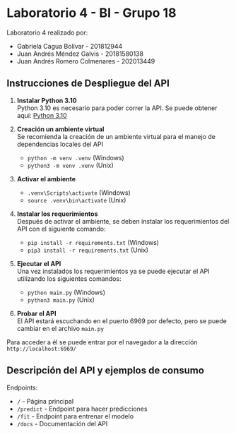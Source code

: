 # Laboratorio 4 - BI - Grupo 18
Laboratorio 4 realizado por:
- Gabriela Cagua Bolívar - 201812944
- Juan Andrés Méndez Galvis -  20181580138
- Juan Andrés Romero Colmenares - 202013449

## Instrucciones de Despliegue del API

1. **Instalar Python 3.10**  
Python 3.10 es necesario para poder correr la API. Se puede obtener aquí: [Python 3.10](https://www.python.org/downloads/release/python-3108/)

2. **Creación un ambiente virtual**  
Se recomienda la creación de un ambiente virtual para el manejo de dependencias locales del API  
    - `python -m venv .venv` (Windows)
    - `python3 -m venv .venv` (Unix)

3. **Activar el ambiente**

    - `.venv\Scripts\activate` (Windows)
    - `source .venv\bin\activate` (Unix)

4. **Instalar los requerimientos**  
Después de activar el ambiente, se deben instalar los requerimientos del API con el siguiente comando:
    - `pip install -r requirements.txt` (Windows)
    - `pip3 install -r requirements.txt` (Unix)

5. **Ejecutar el API**  
Una vez instalados los requerimientos ya se puede ejecutar el API utilizando los siguientes comandos:
    - `python main.py` (Windows)
    - `python3 main.py` (Unix)

6. **Probar el API**  
El API estará escuchando en el puerto 6969 por defecto, pero se puede cambiar en el archivo `main.py`

Para acceder a él se puede entrar por el navegador a la dirección `http://localhost:6969/`

## Descripción del API y ejemplos de consumo
Endpoints:
- `/` - Página principal
- `/predict` - Endpoint para hacer predicciones
- `/fit` - Endpoint para entrenar el modelo
- `/docs` - Documentación del API

